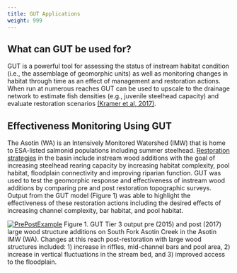 ```yaml
---
title: GUT Applications
weight: 999
--- 
```


## What can GUT be used for?

GUT is a powerful tool for assessing the status of instream habitat condition (i.e., the assemblage of geomorphic units) as well as monitoring changes in habitat through time as an effect of management and restoration actions.  When run at numerous reaches GUT can be used to upscale to the drainage network to estimate fish densities (e.g., juvenile steelhead capacity) and evaluate restoration scenarios [(Kramer et al, 2017)](https://doi.org/10.13140/RG.2.2.30142.18241).

## Effectiveness Monitoring Using GUT

The Asotin (WA) is an Intensively Monitored Watershed (IMW) that is home to ESA-listed salmonid populations including summer steelhead.  [Restoration strategies](https://usuonline.maps.arcgis.com/apps/MapJournal/index.html?appid=4fba675c7f424e05a2b9fc5403022ec9) in the basin include instream wood additions with the goal of increasing steelhead rearing capacity by increasing habitat complexity, pool habitat, floodplain connectivity and improving riparian function.  GUT was used to test the geomorphic response and effectiveness of instream wood additions by comparing pre and post restoration topographic surveys.  Output from the GUT model (Figure 1) was able to highlight the effectiveness of these restoration actions including the desired effects of increasing channel complexity, bar habitat, and pool habitat.

[![PrePostExample]({{site.baseurl}}/assets/images/PrePostExample.png)]({{site.baseurl}}/assets/images/hr/PrePostExample.png)
Figure 1. GUT Tier 3 output pre (2015) and post (2017) large wood structure additions on South Fork Asotin Creek in the Asotin IMW (WA).  Changes at this reach post-restoration with large wood structures included: 1) increase in riffles, mid-channel bars and pool area, 2) increase in vertical fluctuations in the stream bed, and 3) improved access to the floodplain.




